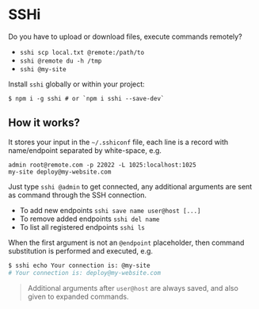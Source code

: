 # SSHi

Do you have to upload or download files, execute commands remotely?

- `sshi scp local.txt @remote:/path/to`
- `sshi @remote du -h /tmp`
- `sshi @my-site`

Install `sshi` globally or within your project:

```
$ npm i -g sshi # or `npm i sshi --save-dev`
```

## How it works?

It stores your input in the `~/.sshiconf` file, each line is a record with name/endpoint separated by white-space, e.g.

```text
admin root@remote.com -p 22022 -L 1025:localhost:1025
my-site deploy@my-website.com
```

Just type `sshi @admin` to get connected, any additional arguments are sent as command through the SSH connection.

- To add new endpoints `sshi save name user@host [...]`
- To remove added endpoints `sshi del name`
- To list all registered endpoints `sshi ls`

When the first argument is not an `@endpoint` placeholder, then command substitution is performed and executed, e.g.

```bash
$ sshi echo Your connection is: @my-site
# Your connection is: deploy@my-website.com
```

> Additional arguments after `user@host` are always saved, and also given to expanded commands.
